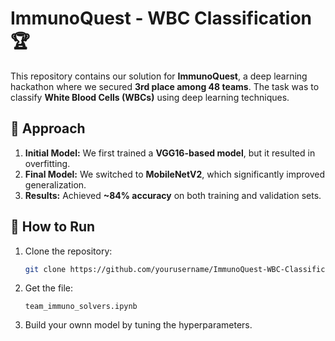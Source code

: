 # ImmunoQuest - WBC Classification 🏆  

This repository contains our solution for **ImmunoQuest**, a deep learning hackathon where we secured **3rd place among 48 teams**. The task was to classify **White Blood Cells (WBCs)** using deep learning techniques.  

## 🧪 Approach  
1. **Initial Model:** We first trained a **VGG16-based model**, but it resulted in overfitting.  
2. **Final Model:** We switched to **MobileNetV2**, which significantly improved generalization.  
3. **Results:** Achieved **~84% accuracy** on both training and validation sets.  


## 🚀 How to Run  
1. Clone the repository:  
   ```sh
   git clone https://github.com/yourusername/ImmunoQuest-WBC-Classification.git
   ```
2. Get the file:
   ```
   team_immuno_solvers.ipynb
   ```
3. Build your ownn model by tuning the hyperparameters.
